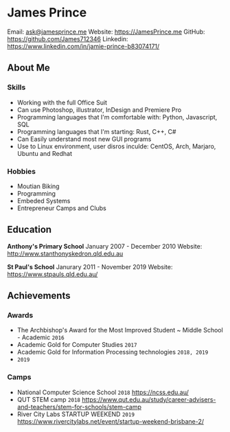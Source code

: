 # James Prince
Email: ask@jamesprince.me
Website: https://JamesPrince.me
GitHub: https://github.com/James712346
Linkedin: https://www.linkedin.com/in/jamie-prince-b83074171/
## About Me
<!--Paragraph..-->
### Skills
- Working with the full Office Suit
- Can use Photoshop, illustrator, InDesign and Premiere Pro
- Programming languages that I'm comfortable with: Python, Javascript, SQL
- Programming languages that I'm starting: Rust, C++, C#
- Can Easily understand most new GUI programs
- Use to Linux environment, user disros inculde: CentOS, Arch, Marjaro, Ubuntu and Redhat

### Hobbies
- Moutian Biking
- Programming
- Embeded Systems
- Entrepreneur Camps and Clubs

## Education
**Anthony's Primary School**
January 2007 - December 2010
Website: http://www.stanthonyskedron.qld.edu.au

**St Paul's School**
Janurary 2011 - November 2019
Website: https://www.stpauls.qld.edu.au/
## Achievements
### Awards
- The Archbishop's Award for the Most Improved Student ~ Middle School - Academic `2016`
- Academic Gold for Computer Studies `2017`
- Academic Gold for Information Processing technologies `2018, 2019`
- `2019`
### Camps
- National Computer Science School `2018`
	https://ncss.edu.au/
	<!---More..-->
- QUT STEM camp `2018`
	https://www.qut.edu.au/study/career-advisers-and-teachers/stem-for-schools/stem-camp
	<!---More..-->
- River City Labs STARTUP WEEKEND `2019`
	https://www.rivercitylabs.net/event/startup-weekend-brisbane-2/
	<!---More..-->

